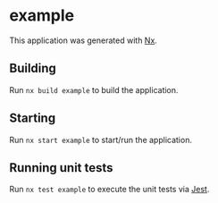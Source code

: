 # example

This application was generated with [Nx](https://nx.dev).

## Building

Run `nx build example` to build the application.

## Starting

Run `nx start example` to start/run the application.

## Running unit tests

Run `nx test example` to execute the unit tests via [Jest](https://jestjs.io).
